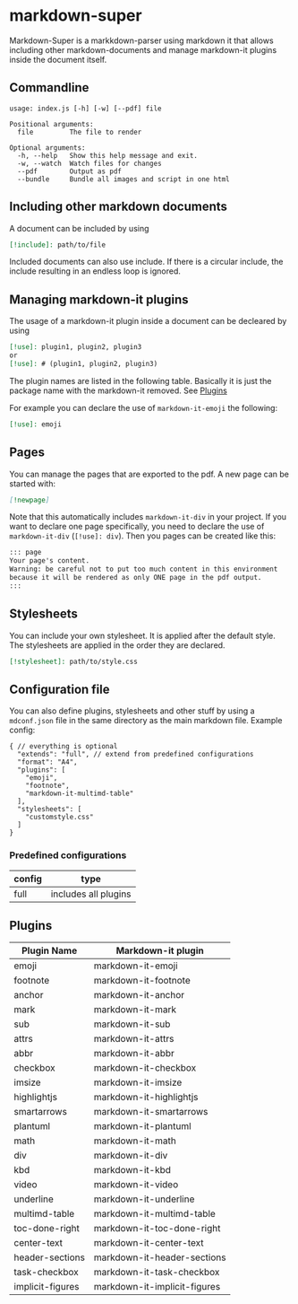 # markdown-super

Markdown-Super is a markkdown-parser using markdown it that allows including other markdown-documents and manage markdown-it plugins inside the document itself.

## Commandline

```
usage: index.js [-h] [-w] [--pdf] file

Positional arguments:
  file         The file to render

Optional arguments:
  -h, --help   Show this help message and exit.
  -w, --watch  Watch files for changes
  --pdf        Output as pdf
  --bundle     Bundle all images and script in one html

```

## Including other markdown documents

A document can be included by using

```markdown
[!include]: path/to/file
```

Included documents can also use include.
If there is a circular include, the include resulting in an endless loop is ignored.

## Managing markdown-it plugins

The usage of a markdown-it plugin inside a document can be decleared by using

```markdown
[!use]: plugin1, plugin2, plugin3
or
[!use]: # (plugin1, plugin2, plugin3)
```

The plugin names are listed in the following table. Basically it is just the package name with the markdown-it removed. See [Plugins](#plugins)
 
For example you can declare the use of `markdown-it-emoji` the following:

```markdown
[!use]: emoji
```

## Pages

You can manage the pages that are exported to the pdf. A new page can be started with: 

```markdown
[!newpage]
```

Note that this automatically includes `markdown-it-div` in your project.
If you want to declare one page specifically, you need to declare the use of  `markdown-it-div` (`[!use]: div`). Then you pages can be created like this:

```markdown
::: page
Your page's content.
Warning: be careful not to put too much content in this environment
because it will be rendered as only ONE page in the pdf output.
:::
```

## Stylesheets

You can include your own stylesheet. It is applied after the default style. The stylesheets are applied in the order they are declared.

```markdown
[!stylesheet]: path/to/style.css
```

## Configuration file

You can also define plugins, stylesheets and other stuff by using a `mdconf.json` file in the same directory as the main markdown file. Example config:

```json5
{ // everything is optional
  "extends": "full", // extend from predefined configurations
  "format": "A4",
  "plugins": [
    "emoji",
    "footnote",
    "markdown-it-multimd-table"
  ],
  "stylesheets": [
    "customstyle.css"
  ]
}
```

### Predefined configurations

config | type
-------|-----
full   | includes all plugins

## Plugins

Plugin Name      |  Markdown-it plugin
-----------------|---------------------
emoji            | markdown-it-emoji
footnote         | markdown-it-footnote
anchor           | markdown-it-anchor
mark             | markdown-it-mark
sub              | markdown-it-sub
attrs            | markdown-it-attrs
abbr             | markdown-it-abbr
checkbox         | markdown-it-checkbox
imsize           | markdown-it-imsize
highlightjs      | markdown-it-highlightjs
smartarrows      | markdown-it-smartarrows
plantuml         | markdown-it-plantuml
math             | markdown-it-math
div              | markdown-it-div
kbd              | markdown-it-kbd
video            | markdown-it-video
underline        | markdown-it-underline
multimd-table    | markdown-it-multimd-table
toc-done-right   | markdown-it-toc-done-right
center-text      | markdown-it-center-text
header-sections  | markdown-it-header-sections
task-checkbox    | markdown-it-task-checkbox
implicit-figures | markdown-it-implicit-figures
